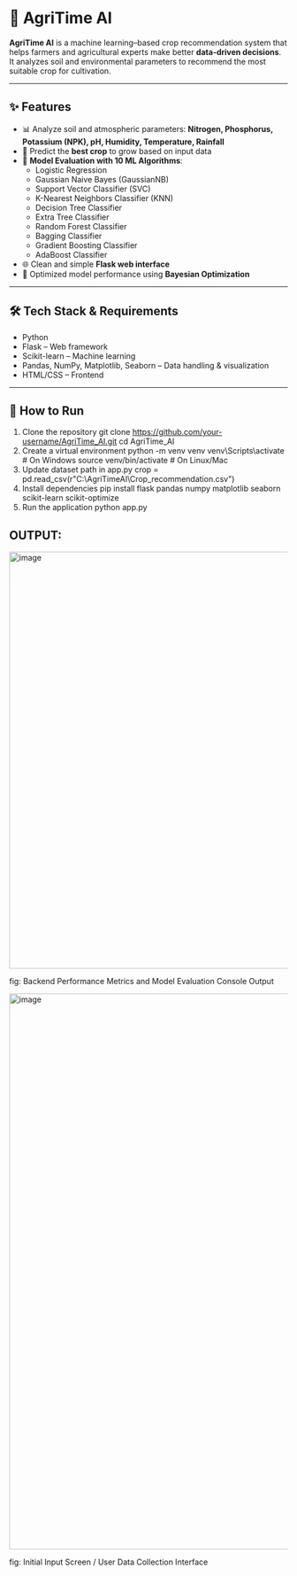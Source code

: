 # 🌱 AgriTime AI

**AgriTime AI** is a machine learning–based crop recommendation system that helps farmers and agricultural experts make better **data-driven decisions**.  
It analyzes soil and environmental parameters to recommend the most suitable crop for cultivation.

---

## ✨ Features
- 📊 Analyze soil and atmospheric parameters: **Nitrogen, Phosphorus, Potassium (NPK), pH, Humidity, Temperature, Rainfall**  
- 🌾 Predict the **best crop** to grow based on input data  
- 🤖 **Model Evaluation with 10 ML Algorithms**:
  - Logistic Regression  
  - Gaussian Naive Bayes (GaussianNB)  
  - Support Vector Classifier (SVC)  
  - K-Nearest Neighbors Classifier (KNN)  
  - Decision Tree Classifier  
  - Extra Tree Classifier  
  - Random Forest Classifier  
  - Bagging Classifier  
  - Gradient Boosting Classifier  
  - AdaBoost Classifier  
- 🌐 Clean and simple **Flask web interface**  
- 🔧 Optimized model performance using **Bayesian Optimization** 

---

## 🛠️ Tech Stack & Requirements
- Python 
- Flask – Web framework  
- Scikit-learn – Machine learning  
- Pandas, NumPy, Matplotlib, Seaborn – Data handling & visualization  
- HTML/CSS – Frontend  

---

## 🚀 How to Run
1. Clone the repository
   git clone https://github.com/your-username/AgriTime_AI.git
   cd AgriTime_AI
2. Create a virtual environment
    python -m venv venv
    venv\Scripts\activate   # On Windows
    source venv/bin/activate   # On Linux/Mac
3. Update dataset path in app.py
   crop = pd.read_csv(r"C:\AgriTimeAI\Crop_recommendation.csv")
4. Install dependencies
   pip install flask pandas numpy matplotlib seaborn scikit-learn scikit-optimize
5. Run the application
   python app.py
   
## OUTPUT:
<img width="749" height="753" alt="image" src="https://github.com/user-attachments/assets/737c4769-26f6-4f54-9d95-8175656b1d10" />

fig: Backend Performance Metrics and Model Evaluation Console Output

<img width="669" height="1004" alt="image" src="https://github.com/user-attachments/assets/94633297-1067-4d24-bb10-d1753bd6ba45" />

fig: Initial Input Screen / User Data Collection Interface



